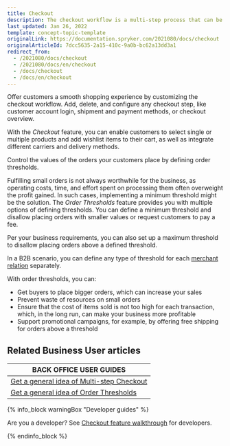 ```yaml
---
title: Checkout
description: The checkout workflow is a multi-step process that can be fullly customized to fit your needs.
last_updated: Jan 26, 2022
template: concept-topic-template
originalLink: https://documentation.spryker.com/2021080/docs/checkout
originalArticleId: 7dcc5635-2a15-410c-9a0b-bc62a13dd3a1
redirect_from:
  - /2021080/docs/checkout
  - /2021080/docs/en/checkout
  - /docs/checkout
  - /docs/en/checkout
---
```




Offer customers a smooth shopping experience by customizing the checkout workflow. Add, delete, and configure any checkout step, like customer account login, shipment and payment methods, or checkout overview.

With the *Checkout* feature, you can enable customers to select single or multiple products and add wishlist items to their cart, as well as integrate different carriers and delivery methods.

Control the values of the orders your customers place by defining order thresholds.

Fulfilling small orders is not always worthwhile for the business, as operating costs, time, and effort spent on processing them often overweight the profit gained. In such cases, implementing a minimum threshold might be the solution. The *Order Thresholds* feature provides you with multiple options of defining thresholds. You can define a minimum threshold and disallow placing orders with smaller values or request customers to pay a fee.

Per your business requirements, you can also set up a maximum threshold to disallow placing orders above a defined threshold.

In a B2B scenario, you can define any type of threshold for each [merchant relation](/docs/scos/user/features/{{page.version}}/merchant-b2b-contracts-feature-overview.html) separately.

With order thresholds, you can:

* Get buyers to place bigger orders, which can increase your sales
* Prevent waste of resources on small orders
* Ensure that the cost of items sold is not too high for each transaction, which, in the long run, can make your business more profitable
* Support promotional campaigns, for example, by offering free shipping for orders above a threshold

## Related Business User articles

|BACK OFFICE USER GUIDES|
|---|
| [Get a general idea of Multi-step Checkout](/docs/scos/user/features/{{page.version}}/checkout-feature-overview/multi-step-checkout-overview.html)  |
| [Get a general idea of Order Thresholds](/docs/scos/user/features/{{page.version}}/checkout-feature-overview/order-thresholds-overview.html)  |

{% info_block warningBox "Developer guides" %}

Are you a developer? See [Checkout feature walkthrough](/docs/scos/dev/feature-walkthroughs/{{page.version}}/checkout-feature-walkthrough.html) for developers.

{% endinfo_block %}
